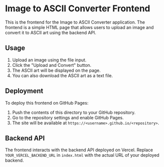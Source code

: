 # Image to ASCII Converter Frontend

This is the frontend for the Image to ASCII Converter application. The frontend is a simple HTML page that allows users to upload an image and convert it to ASCII art using the backend API.

## Usage

1. Upload an image using the file input.
2. Click the "Upload and Convert" button.
3. The ASCII art will be displayed on the page.
4. You can also download the ASCII art as a text file.

## Deployment

To deploy this frontend on GitHub Pages:

1. Push the contents of this directory to your GitHub repository.
2. Go to the repository settings and enable GitHub Pages.
3. The site will be available at `https://<username>.github.io/<repository>`.

## Backend API

The frontend interacts with the backend API deployed on Vercel. Replace `YOUR_VERCEL_BACKEND_URL` in `index.html` with the actual URL of your deployed backend.

